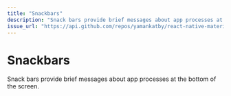 ```yaml
---
title: "Snackbars"
description: "Snack bars provide brief messages about app processes at the bottom of the screen."
issue_url: "https://api.github.com/repos/yamankatby/react-native-material/issues/6"
---
```


# Snackbars

Snack bars provide brief messages about app processes at the bottom of the screen.
